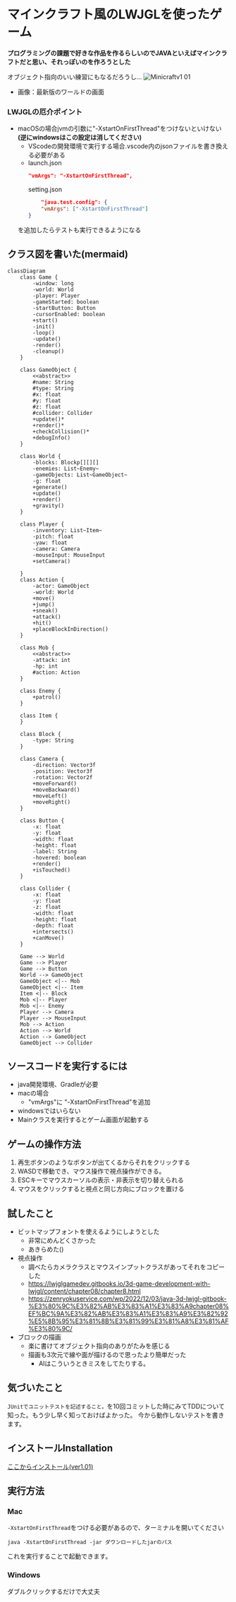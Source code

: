 # マインクラフト風のLWJGLを使ったゲーム
**プログラミングの課題で好きな作品を作るらしいのでJAVAといえばマインクラフトだと思い、それっぽいのを作ろうとした**

 オブジェクト指向のいい練習にもなるだろうし...
![Minicraftv1 01](https://github.com/user-attachments/assets/59e83d2a-3233-4a95-b995-a53b3de4eb92)

- 画像：最新版のワールドの画面

### LWJGLの厄介ポイント
- macOSの場合jvmの引数に"-XstartOnFirstThread"をつけないといけない **(逆にwindowsはこの設定は消してください)**
  - VScodeの開発環境で実行する場合.vscode内のjsonファイルを書き換える必要がある
  - launch.json
    ```.vscode/launch.json
    "vmArgs": "-XstartOnFirstThread",
    ```
    setting.json
    ```.vscode/setting.json
        "java.test.config": {
        "vmArgs": ["-XstartOnFirstThread"]
    }
    ```
  を追加したらテストも実行できるようになる


## クラス図を書いた(mermaid)
```mermaid
classDiagram
    class Game {
        -window: long
        -world: World
        -player: Player
        -gameStarted: boolean
        -startButton: Button
        -cursorEnabled: boolean
        +start()
        -init()
        -loop()
        -update()
        -render()
        -cleanup()
    }

    class GameObject {
        <<abstract>>
        #name: String
        #type: String
        #x: float
        #y: float
        #z: float
        #collider: Collider
        +update()*
        +render()*
        +checkCollision()*
        +debugInfo()
    }

    class World {
        -blocks: Blockp[][][]
        -enemies: List~Enemy~
        -gameObjects: List~GameObject~
        -g: float
        +generate()
        +update()
        +render()
        +gravity()
    }

    class Player {
        -inventory: List~Item~
        -pitch: float
        -yaw: float
        -camera: Camera
        -mouseInput: MouseInput
        +setCamera()
        
    }
    class Action {
        -actor: GameObject
        -world: World
        +move()
        +jump()
        +sneak()
        +attack()
        +hit()
        +placeBlockInDirection()
    }

    class Mob {
        <<abstract>>
        -attack: int
        -hp: int
        #action: Action
    }

    class Enemy {
        +patrol()
    }

    class Item {
    }

    class Block {
        -type: String
    }

    class Camera {
        -direction: Vector3f
        -position: Vector3f
        -rotation: Vector2f
        +moveForward()
        +moveBackward()
        +moveLeft()
        +moveRight()
    }

    class Button {
        -x: float
        -y: float
        -width: float
        -height: float
        -label: String
        -hovered: boolean
        +render()
        +isTouched()
    }

    class Collider {
        -x: float
        -y: float
        -z: float
        -width: float
        -height: float
        -depth: float
        +intersects()
        +canMove()
    }

    Game --> World
    Game --> Player
    Game --> Button
    World --> GameObject
    GameObject <|-- Mob
    GameObject <|-- Item
    Item <|-- Block
    Mob <|-- Player
    Mob <|-- Enemy
    Player --> Camera
    Player --> MouseInput
    Mob --> Action
    Action --> World
    Action --> GameObject
    GameObject --> Collider
```
## ソースコードを実行するには
 - java開発環境、Gradleが必要
 - macの場合
     - "vmArgs"に "-XstartOnFirstThread"を追加
- windowsではいらない
- Mainクラスを実行するとゲーム画面が起動する

## ゲームの操作方法
1. 再生ボタンのようなボタンが出てくるからそれをクリックする
2. WASDで移動でき、マウス操作で視点操作ができる。
3.  ESCキーでマウスカーソルの表示・非表示を切り替えられる
4.  マウスをクリックすると視点と同じ方向にブロックを置ける

## 試したこと
- ビットマップフォントを使えるようにしようとした
    - 非常にめんどくさかった
    - あきらめた()
- 視点操作
    - 調べたらカメラクラスとマウスインプットクラスがあってそれをコピーした
    - https://lwjglgamedev.gitbooks.io/3d-game-development-with-lwjgl/content/chapter08/chapter8.html
    - https://zenryokuservice.com/wp/2022/12/03/java-3d-lwjgl-gitbook-%E3%80%9C%E3%82%AB%E3%83%A1%E3%83%A9chapter08%EF%BC%9A%E3%82%AB%E3%83%A1%E3%83%A9%E3%82%92%E5%8B%95%E3%81%8B%E3%81%99%E3%81%A8%E3%81%AF%E3%80%9C/
- ブロックの描画
  - 楽に書けてオブジェクト指向のありがたみを感じる
  - 描画も3次元で線や面が描けるので思ったより簡単だった
    - AIはこういうときミスをしてたりする。
## 気づいたこと
`JUnitでユニットテストを記述すること。`を10回コミットした時にみてTDDについて知った。もう少し早く知っておけばよかった。
今から動作しないテストを書きます。

## インストールInstallation
[ここからインストール(ver1.01)](https://github.com/p-nasimonan/Minicraft/releases/download/v1.01/minicraft-1.01.jar)
## 実行方法
### Mac
`-XstartOnFirstThread`をつける必要があるので、ターミナルを開いてください
```
java -XstartOnFirstThread -jar ダウンロードしたjarのパス
```
これを実行することで起動できます。

### Windows
ダブルクリックするだけで大丈夫
